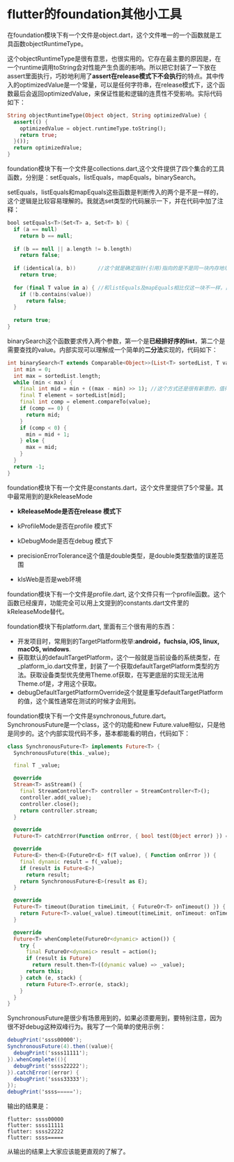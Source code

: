 # flutter的foundation其他小工具

在foundation模块下有一个文件是object.dart，这个文件唯一的一个函数就是工具函数objectRuntimeType。

这个objectRuntimeType是很有意思，也很实用的。它存在最主要的原因是，在一个runtime调用toString会对性能产生负面的影响。所以把它封装了一下放在assert里面执行，巧妙地利用了**assert在release模式下不会执行**的特点。其中传入的optimizedValue是一个常量，可以是任何字符串，在release模式下，这个函数最后会返回optimizedValue，来保证性能和逻辑的连贯性不受影响。实际代码如下：

```dart
String objectRuntimeType(Object object, String optimizedValue) {
  assert(() {
    optimizedValue = object.runtimeType.toString();
    return true;
  }());
  return optimizedValue;
}
```



foundation模块下有一个文件是collections.dart,这个文件提供了四个集合的工具函数，分别是：setEquals，listEquals，mapEquals，binarySearch。

setEquals，listEquals和mapEquals这些函数是判断传入的两个是不是一样的，这个逻辑是比较容易理解的。我就选set类型的代码展示一下，并在代码中加了注释：

```kotlin
bool setEquals<T>(Set<T> a, Set<T> b) {
  if (a == null)
    return b == null;
  
  if (b == null || a.length != b.length)
    return false;
  
  if (identical(a, b))       //这个就是确定指针(引用)指向的是不是同一块内存地址
    return true;
  
  for (final T value in a) { //和listEquals及mapEquals相比仅这一块不一样，目的是判断内容是否一致
    if (!b.contains(value))
      return false;
  }
  
  return true;
}
```



binarySearch这个函数要求传入两个参数，第一个是**已经排好序的list**，第二个是需要查找的value。内部实现可以理解成一个简单的**二分法**实现的，代码如下：

```dart
int binarySearch<T extends Comparable<Object>>(List<T> sortedList, T value) {
  int min = 0;
  int max = sortedList.length;
  while (min < max) {
    final int mid = min + ((max - min) >> 1); //这个方式还是很有新意的，值得借鉴
    final T element = sortedList[mid];
    final int comp = element.compareTo(value);
    if (comp == 0) {
      return mid;
    }
    if (comp < 0) {
      min = mid + 1;
    } else {
      max = mid;
    }
  }
  return -1;
}
```



foundation模块下有一个文件是constants.dart，这个文件里提供了5个常量。其中最常用到的是kReleaseMode

- **kReleaseMode是否在release 模式下**

- kProfileMode是否在profile 模式下

- kDebugMode是否在debug 模式下

- precisionErrorTolerance这个值是double类型，是double类型数值的误差范围

- kIsWeb是否是web环境

  

foundation模块下有一个文件是profile.dart, 这个文件只有一个profile函数。这个函数已经废弃，功能完全可以用上文提到的constants.dart文件里的kReleaseMode替代。



foundation模块下有platform.dart, 里面有三个很有用的东西：

- 开发项目时，常用到的TargetPlatform枚举:**android，fuchsia, iOS, linux, macOS, windows**.
- 获取默认的defaultTargetPlatform，这个一般就是当前设备的系统类型，在_platform_io.dart文件里，封装了一个获取defaultTargetPlatform类型的方法。获取设备类型优先使用Theme.of获取，在写更底层的实现无法用Theme.of是，才用这个获取。
- debugDefaultTargetPlatformOverride这个就是重写defaultTargetPlatform的值，这个属性通常在测试的时候才会用到。



foundation模块下有一个文件是synchronous_future.dart。
SynchronousFuture是一个class，这个的功能和new Future.value相似，只是他是同步的。这个内部实现代码不多，基本都能看的明白，代码如下：

```dart
class SynchronousFuture<T> implements Future<T> {
  SynchronousFuture(this._value);

  final T _value;

  @override
  Stream<T> asStream() {
    final StreamController<T> controller = StreamController<T>();
    controller.add(_value);
    controller.close();
    return controller.stream;
  }

  @override
  Future<T> catchError(Function onError, { bool test(Object error) }) => Completer<T>().future;

  @override
  Future<E> then<E>(FutureOr<E> f(T value), { Function onError }) {
    final dynamic result = f(_value);
    if (result is Future<E>)
      return result;
    return SynchronousFuture<E>(result as E);
  }

  @override
  Future<T> timeout(Duration timeLimit, { FutureOr<T> onTimeout() }) {
    return Future<T>.value(_value).timeout(timeLimit, onTimeout: onTimeout);
  }

  @override
  Future<T> whenComplete(FutureOr<dynamic> action()) {
    try {
      final FutureOr<dynamic> result = action();
      if (result is Future)
        return result.then<T>((dynamic value) => _value);
      return this;
    } catch (e, stack) {
      return Future<T>.error(e, stack);
    }
  }
}
```

SynchronousFuture是很少有场景用到的，如果必须要用到，要特别注意，因为很不好debug这种双峰行为。我写了一个简单的使用示例：

```csharp
debugPrint('ssss00000');
SynchronousFuture(4).then((value){
  debugPrint('ssss11111');
}).whenComplete((){
  debugPrint('ssss22222');
}).catchError((error) {
  debugPrint('ssss33333');
});
debugPrint('ssss=====');
```

输出的结果是：

```undefined
flutter: ssss00000
flutter: ssss11111
flutter: ssss22222
flutter: ssss=====
```

从输出的结果上大家应该能更直观的了解了。